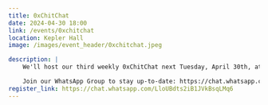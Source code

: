 ```yaml
---
title: 0xChitChat
date: 2024-04-30 18:00
link: /events/0xchitchat
location: Kepler Hall
image: /images/event_header/0xchitchat.jpeg

description: |
    We'll host our third weekly 0xChitChat next Tuesday, April 30th, at 6:00 PM in front of the Kepler Hall. Expect an evening filled with games, snacks and engaging conversations. See you there! :)

    Join our WhatsApp Group to stay up-to-date: https://chat.whatsapp.com/LloUBdts2iB1JVkBsqLMq6
register_link: https://chat.whatsapp.com/LloUBdts2iB1JVkBsqLMq6
---
```

